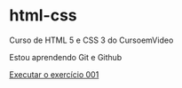 # html-css
 Curso de HTML 5 e CSS 3 do CursoemVideo

Estou aprendendo Git e Github

<a href="https://matheusmodro.github.io/html-css/exercicios/ex001/index.html"> Executar o exercício 001 </a>